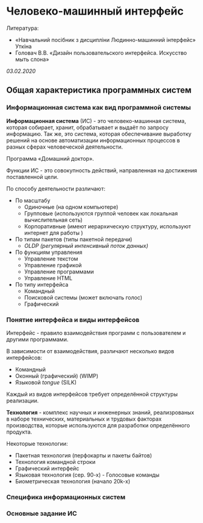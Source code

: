 # Человеко-машинный интерфейс

Литература:
- «Навчальний посiбник з дисциплiни Людинно-машинний iнтерфейс» Уткiна 
- Головач В.В. «Дизайн пользовательского интерфейса. Искусство мыть слона»

*03.02.2020*

## Общая характеристика программных систем

### Информационная система как вид программной системы

**Информационная система** (ИС) - это человеко-машинная система, которая собирает, хранит, обрабатывает и выдаёт по запросу информацию.
Так же, это система, которая обеспечивание выработку решений на основе автоматизации информационных процессов в разных сферах человеческой деятельности.

Программа «Домашний доктор».

Функции ИС - это совокупность действий, направленная на достижения поставленной цели.

По способу деятельности различают:
- По масштабу
  - Одиночные (на одном компьютере)
  - Групповые (используются группой человек как локальная вычислительная сеть)
  - Корпоративные (имеют иерархическую структуру, используют интернет для работы )
- По типам пакетов (типы пакетной передачи)
  - *OLDP (регулярный интенсивный поток данных)*
- По функциям управления
  - Управление текстом
  - Управление графикой
  - Управление программами
  - Управление HTML
- По типу интерфейса
  - Командный
  - Поисковой системы (может включать голос)
  - Графический

### Понятие интерфейса и виды интерфейсов

Интерфейс - правило взаимодействия программ с пользователем и другими программами.

В зависимости от взаимодействия, различают несколько видов интерфейсов:
- Командный
- Оконный (графический) (WIMP)
- Языковой *tongue* (SILK)

Каждый из видов интерфейсов требует определённой структуры реализации.

**Технология** - комплекс научных и инженерных знаний, реализрованых в наборе технических, материальных и трудовых факторах производства, которые используются для разработки определённого продукта.

Некоторые технологии:
- Пакетная технология (перфокарты и пакеты байтов)
- Технология командной строки
- Графический интерфейс
- Языковая технология (сер. 90-х) - Голосовые команды
- Биометрическая технология (начало 20k-х)

<!-- Мы что, блин, третий раз пишем одно и то же?! =D -->

### Специфика информационных систем
### Основные задание ИС

